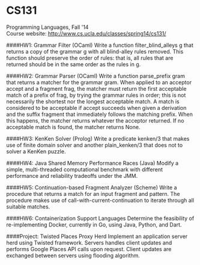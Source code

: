 CS131
=====

Programming Languages, Fall '14<br/>
Course website: http://www.cs.ucla.edu/classes/spring14/cs131/

####HW1: Grammar Filter (OCaml)
Write a function filter_blind_alleys g that returns a copy of the grammar g with all blind-alley rules removed. This function should preserve the order of rules: that is, all rules that are returned should be in the same order as the rules in g.

####HW2: Grammar Parser (OCaml)
Write a function parse_prefix gram that returns a matcher for the grammar gram. When applied to an acceptor accept and a fragment frag, the matcher must return the first acceptable match of a prefix of frag, by trying the grammar rules in order; this is not necessarily the shortest nor the longest acceptable match. A match is considered to be acceptable if accept succeeds when given a derivation and the suffix fragment that immediately follows the matching prefix. When this happens, the matcher returns whatever the acceptor returned. If no acceptable match is found, the matcher returns None.

####HW3: KenKen Solver (Prolog)
Write a predicate kenken/3 that makes use of finite domain solver and another plain_kenken/3 that does not to solver a KenKen puzzle.

####HW4: Java Shared Memory Performance Races (Java)
Modify a simple, multi-threaded computational benchmark with different performance and reliability tradeoffs under the JMM.

####HW5: Continuation-based Fragment Analyzer (Scheme)
Write a procedure that returns a match for an input fragment and pattern. The procedure makes use of call-with-current-continuation to iterate through all suitable matches.

####HW6: Containerization Support Languages
Determine the feasibility of re-implementing Docker, currently in Go, using Java, Python, and Dart. 

####Project: Twisted Places Proxy Herd
Implement an application server herd using Twisted framework. Servers handles client updates and performs Google Places API calls upon request. Client updates are exchanged between servers using flooding algorithm.
